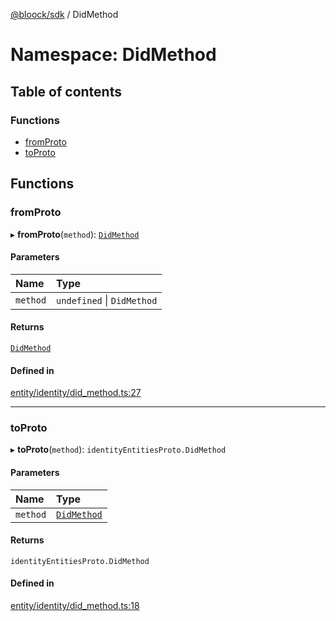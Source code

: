 [@bloock/sdk](../index.md) / DidMethod

# Namespace: DidMethod

## Table of contents

### Functions

- [fromProto](DidMethod.md#fromproto)
- [toProto](DidMethod.md#toproto)

## Functions

### fromProto

▸ **fromProto**(`method`): [`DidMethod`](../enums/DidMethod-1.md)

#### Parameters

| Name | Type |
| :------ | :------ |
| `method` | `undefined` \| `DidMethod` |

#### Returns

[`DidMethod`](../enums/DidMethod-1.md)

#### Defined in

[entity/identity/did_method.ts:27](https://github.com/bloock/bloock-sdk/blob/4afdb4b/languages/js/src/entity/identity/did_method.ts#L27)

___

### toProto

▸ **toProto**(`method`): `identityEntitiesProto.DidMethod`

#### Parameters

| Name | Type |
| :------ | :------ |
| `method` | [`DidMethod`](../enums/DidMethod-1.md) |

#### Returns

`identityEntitiesProto.DidMethod`

#### Defined in

[entity/identity/did_method.ts:18](https://github.com/bloock/bloock-sdk/blob/4afdb4b/languages/js/src/entity/identity/did_method.ts#L18)
